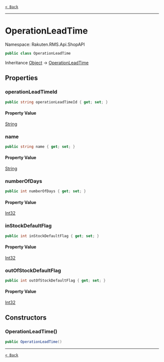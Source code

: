 [`< Back`](./)

---

# OperationLeadTime

Namespace: Rakuten.RMS.Api.ShopAPI

```csharp
public class OperationLeadTime
```

Inheritance [Object](https://docs.microsoft.com/en-us/dotnet/api/system.object) → [OperationLeadTime](./rakuten.rms.api.shopapi.operationleadtime)

## Properties

### **operationLeadTimeId**

```csharp
public string operationLeadTimeId { get; set; }
```

#### Property Value

[String](https://docs.microsoft.com/en-us/dotnet/api/system.string)<br>

### **name**

```csharp
public string name { get; set; }
```

#### Property Value

[String](https://docs.microsoft.com/en-us/dotnet/api/system.string)<br>

### **numberOfDays**

```csharp
public int numberOfDays { get; set; }
```

#### Property Value

[Int32](https://docs.microsoft.com/en-us/dotnet/api/system.int32)<br>

### **inStockDefaultFlag**

```csharp
public int inStockDefaultFlag { get; set; }
```

#### Property Value

[Int32](https://docs.microsoft.com/en-us/dotnet/api/system.int32)<br>

### **outOfStockDefaultFlag**

```csharp
public int outOfStockDefaultFlag { get; set; }
```

#### Property Value

[Int32](https://docs.microsoft.com/en-us/dotnet/api/system.int32)<br>

## Constructors

### **OperationLeadTime()**

```csharp
public OperationLeadTime()
```

---

[`< Back`](./)
